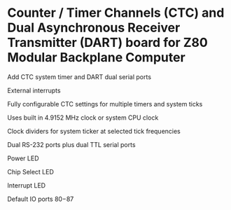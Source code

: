 # Counter / Timer Channels (CTC) and Dual Asynchronous Receiver Transmitter (DART) board for Z80 Modular Backplane Computer

Add CTC system timer and DART dual serial ports

External interrupts

Fully configurable CTC settings for multiple timers and system ticks

Uses built in 4.9152 MHz clock or system CPU clock

Clock dividers for system ticker at selected tick frequencies

Dual RS-232 ports plus dual TTL serial ports

Power LED

Chip Select LED

Interrupt LED

Default IO ports $80-$87
